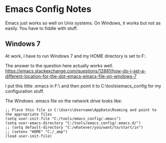 # Emacs Config Notes

Emacs just works so well on Unix systems. On Windows, it works but not as easily. You have to fiddle with stuff.

## Windows 7
At work, I have to run Windows 7 and my HOME directory is set to F:. 

The answer to the question here actually works well.
https://emacs.stackexchange.com/questions/12881/how-do-i-set-a-different-location-for-the-dot-emacs-emacs-file-on-windows-7

I put this little .emacs in F:\ and then point it to C:\tools\emacs_config for my configuration stuff.

The Windows .emacs file on the network drive looks like:

```
;; Place this file in C:\Users\Username\AppData\Roaming and point to the appropriate files
(setq user-init-file "C:/tools/emacs_config/.emacs")
(setq user-emacs-directory "C:/tools/emacs_config/.emacs.d/")
;; (setq default-directory "C:/whatever/you/want/to/start/in")
;; (setenv "HOME" "C:/_amp")
(load user-init-file)

```
